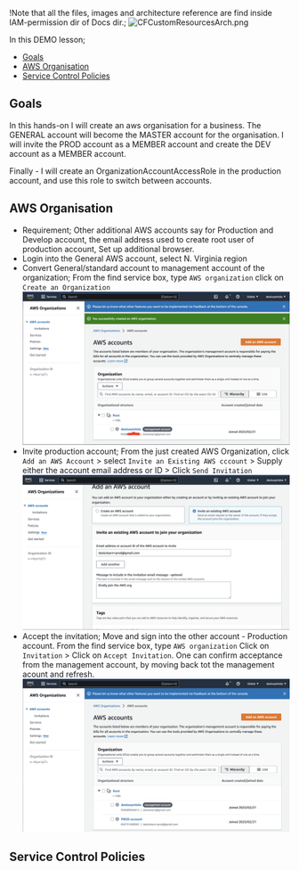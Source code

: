 !Note that all the files, images and architecture reference are find inside IAM-permission dir of Docs dir.;
![CFCustomResourcesArch.png](Docs/IAM-permission/CFCustomResourcesArch.png)

In this DEMO lesson;
* [Goals](#goals)
* [AWS Organisation](#AWS-Organisation)
* [Service Control Policies](#Service-Control-Policies)

## Goals
In this hands-on I will create an aws organisation for a business. The GENERAL account will become the MASTER account for the organisation.
I will invite the PROD account as a MEMBER account and create the DEV account as a MEMBER account.

Finally - I will create an OrganizationAccountAccessRole in the production account, and use this role to switch between accounts.

## AWS Organisation
- Requirement; Other additional AWS accounts say for Production and Develop account, the email address used to create root user of production account, Set up additional browser.
- Login into the General AWS account, select N. Virginia region
- Convert General/standard account to management account of the organization;
From the find service box, type `AWS organization` click on `Create an Organization` 
![aws-org](Docs/IAM-permission/aws-org.png)
- Invite production account;
From the just created AWS Organization, click `Add an AWS Account` > select `Invite an Existing AWS cccount` > Supply either the account email address or ID > Click `Send Invitation`
![aws-org](Docs/IAM-permission/aws-org2.png)
- Accept the invitation;
Move and sign into the other account - Production account. From the find service box, type `AWS organization` Click on `Invitation` > Click on `Accept Invitation`. One can confirm acceptance from the management account, by moving back tot the management acount and refresh.
![aws-org](Docs/IAM-permission/aws-org3.png)

## Service Control Policies
